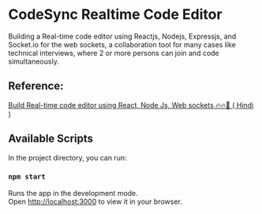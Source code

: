 # CodeSync Realtime Code Editor

Building a Real-time code editor using Reactjs, Nodejs, Expressjs, and Socket.io for the web sockets, a collaboration tool for many cases like technical interviews, where 2 or more persons can join and code simultaneously.

## Reference: 

[Build Real-time code editor using React, Node Js, Web sockets 🔥🔥🚀 ( Hindi )](https://youtu.be/jOv8jb6rCU0)

## Available Scripts

In the project directory, you can run:

### `npm start`

Runs the app in the development mode.\
Open [http://localhost:3000](http://localhost:3000) to view it in your browser.
